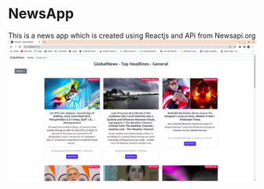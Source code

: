 # NewsApp
This is a news app which is created using Reactjs and APi from Newsapi.org
![Img1](img1.png)
